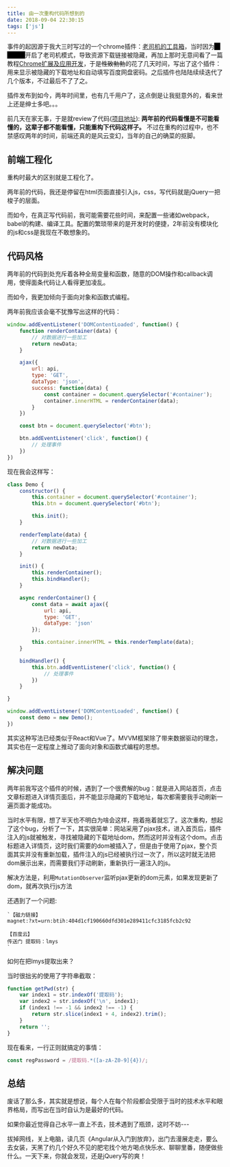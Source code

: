 ```yaml
---
title: 由一次重构代码所想到的
date: 2018-09-04 22:30:15
tags: ['js']
---
```

事件的起因源于我大三时写过的一个chrome插件：[老司机的工具箱](https://chrome.google.com/webstore/detail/%E7%81%B5%E6%A2%A6%E5%BE%A1%E6%89%80/fpiljkfgljdkhlgogfbanafflmibdloc)，当时因为<font style="background: black;color: black">灵梦御所</font>开启了老司机模式，导致资源下载链接被隐藏，再加上那时无意间看了一篇教程[Chrome扩展及应用开发](http://www.ituring.com.cn/book/1421)，于是<del>性致勃勃</del>的花了几天时间，写出了这个插件：用来显示被隐藏的下载地址和自动填写百度网盘密码。之后插件也陆陆续续迭代了几个版本，不过最后不了了之。

插件发布到如今，两年时间里，也有几千用户了，这点倒是让我挺意外的，看来世上还是绅士多吧。。。

前几天在家无事，于是就review了代码([项目地址](https://github.com/deepred5/reimu-extension)): **两年前的代码看懂是不可能看懂的，这辈子都不能看懂，只能重构下代码这样子。** 不过在重构的过程中，也不禁感叹两年的时间，前端还真的是风云变幻，当年的自己的确菜的抠脚。

<!-- more -->

## 前端工程化
重构时最大的区别就是工程化了。

两年前的代码，我还是停留在html页面直接引入js，css，写代码就是jQuery一把梭子的层面。

而如今，在真正写代码前，我可能需要花些时间，来配置一些诸如webpack，babel的构建、编译工具。配置的繁琐带来的是开发时的便捷，2年前没有模块化的js和css是我现在不敢想象的。

## 代码风格
两年前的代码到处充斥着各种全局变量和函数，随意的DOM操作和callback调用，使得面条代码让人看得更加凌乱。

而如今，我更加倾向于面向对象和函数式编程。

两年前我应该会毫不犹豫写出这样的代码：
```javascript
window.addEventListener('DOMContentLoaded', function() {
    function renderContainer(data) {
        // 对数据进行一些加工
        return newData;
    }

    ajax({
        url: api,
        type: 'GET',
        dataType: 'json',
        success: function(data) {
            const container = document.querySelector('#container');
            container.innerHTML = renderContainer(data);
        }
    })

    const btn = document.querySelector('#btn');

    btn.addEventListener('click', function() {
        // 处理事件
    })
})
```
现在我会这样写：
```javascript
class Demo {
    constructor() {
        this.container = document.querySelector('#container');
        this.btn = document.querySelector('#btn');

        this.init();
    }

    renderTemplate(data) {
    	// 对数据进行一些加工
        return newData;
    }

    init() {
        this.renderContainer();
        this.bindHandler();
    }

    async renderContainer() {
        const data = await ajax({
            url: api,
            type: 'GET',
            dataType: 'json'
        });

        this.container.innerHTML = this.renderTemplate(data);
    }

    bindHandler() {
        this.btn.addEventListener('click', function() {
            // 处理事件
        })
    }

}

window.addEventListener('DOMContentLoaded', function() {
    const demo = new Demo();
})
```
其实这种写法已经类似于React和Vue了。MVVM框架除了带来数据驱动的理念，其实也在一定程度上推动了面向对象和函数式编程的思想。

## 解决问题
两年前我写这个插件的时候，遇到了一个很费解的bug：就是进入网站首页，点击文章标题进入详情页面后，并不能显示隐藏的下载地址，每次都需要我手动刷新一遍页面才能成功。

当时水平有限，想了半天也不明白为啥会这样，拖着拖着就忘了。这次重构，想起了这个bug，分析了一下，其实很简单：网站采用了pjax技术，进入首页后，插件注入的js就被触发，寻找被隐藏的下载地址dom，然而这时并没有这个dom。点击标题进入详情页，这时我们需要的dom被插入了，但是由于使用了pjax，整个页面其实并没有重新加载，插件注入的js已经被执行过一次了，所以这时就无法把dom展示出来，而需要我们手动刷新，重新执行一遍注入的js。

解决方法是，利用`MutationObserver`监听pjax更新的dom元素，如果发现更新了dom，就再次执行js方法

还遇到了一个问题:
```javascrpt
`【磁力链接】
magnet:?xt=urn:btih:404d1cf190660dfd301e289411cfc3185fcb2c92

【百度云】
传送门 提取码：lmys
`
```
如何在把lmys提取出来？

当时很拙劣的使用了字符串截取：
```javascript
function getPwd(str) {
    var index1 = str.indexOf('提取码');
    var index2 = str.indexOf('\n', index1);
    if (index1 !== -1 && index2 !== -1) {
        return str.slice(index1 + 4, index2).trim();
    }
    return '';
}
```

现在看来，一行正则就搞定的事情：
```javascript
const regPassword = /提取码.*([a-zA-Z0-9]{4})/;
```


## 总结
废话了那么多，其实就是想说，每个人在每个阶段都会受限于当时的技术水平和眼界格局，而写出在当时自认为是最好的代码。

如果你最近觉得自己水平一直上不去，技术遇到了瓶颈，这时不妨---

拔掉网线，关上电脑，读几页《Angular从入门到放弃》，出门去漫展走走，要么去女装，天黑了约几个好久不见的肥宅找个地方喝点快乐水、聊聊里番，随便做些什么。一天下来，你就会发现，还是jQuery写的爽！


